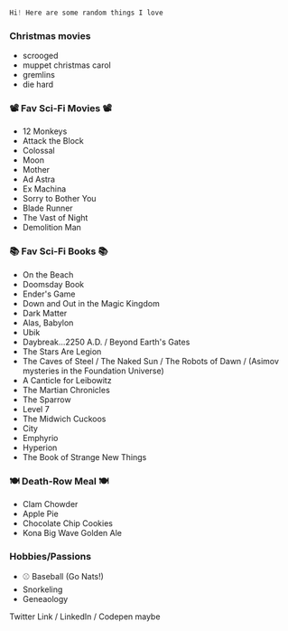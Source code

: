 
```java

Hi! Here are some random things I love

```

### Christmas movies ###
- scrooged
- muppet christmas carol
- gremlins
- die hard

### 📽️ Fav Sci-Fi Movies 📽️
- 12 Monkeys
- Attack the Block
- Colossal
- Moon
- Mother
- Ad Astra
- Ex Machina
- Sorry to Bother You
- Blade Runner
- The Vast of Night
- Demolition Man 


### 📚 Fav Sci-Fi Books 📚
- On the Beach
- Doomsday Book
- Ender's Game
- Down and Out in the Magic Kingdom
- Dark Matter
- Alas, Babylon
- Ubik
- Daybreak...2250 A.D. / Beyond Earth's Gates
- The Stars Are Legion
- The Caves of Steel / The Naked Sun / The Robots of Dawn / (Asimov mysteries in the Foundation Universe)
- A Canticle for Leibowitz 
- The Martian Chronicles
- The Sparrow 
- Level 7
- The Midwich Cuckoos
- City
- Emphyrio
- Hyperion 
- The Book of Strange New Things

### 🍽️ Death-Row Meal 🍽️
- Clam Chowder
- Apple Pie
- Chocolate Chip Cookies
- Kona Big Wave Golden Ale


### Hobbies/Passions 
- ⚾️ Baseball (Go Nats!)
- Snorkeling
- Geneaology 



Twitter Link / LinkedIn / Codepen maybe
